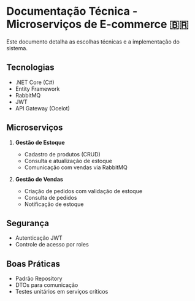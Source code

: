 # Documentação Técnica - Microserviços de E-commerce 🇧🇷

Este documento detalha as escolhas técnicas e a implementação do sistema.

## Tecnologias
- .NET Core (C#)
- Entity Framework
- RabbitMQ
- JWT
- API Gateway (Ocelot)

## Microserviços
1. **Gestão de Estoque**
   - Cadastro de produtos (CRUD)
   - Consulta e atualização de estoque
   - Comunicação com vendas via RabbitMQ

2. **Gestão de Vendas**
   - Criação de pedidos com validação de estoque
   - Consulta de pedidos
   - Notificação de estoque

## Segurança
- Autenticação JWT
- Controle de acesso por roles

## Boas Práticas
- Padrão Repository
- DTOs para comunicação
- Testes unitários em serviços críticos

